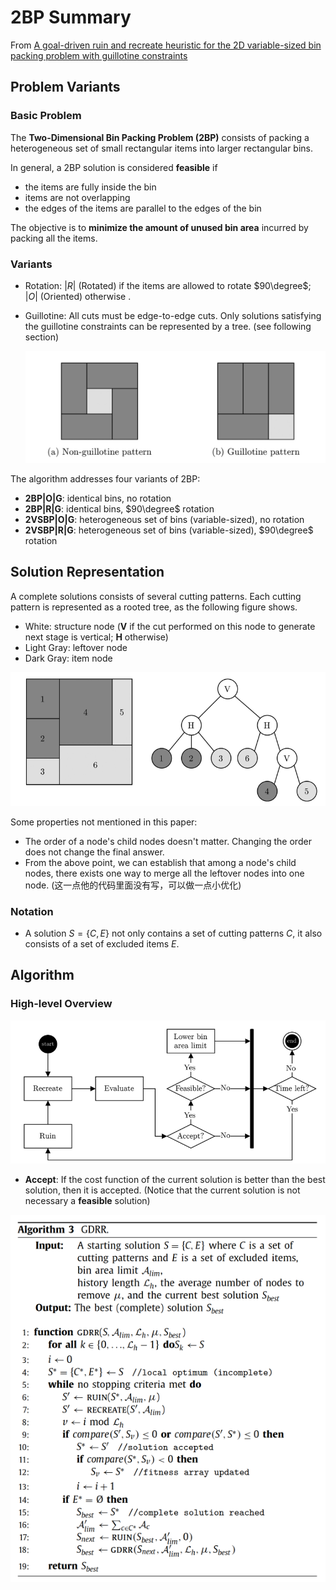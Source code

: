 # 2BP Summary

From [A goal-driven ruin and recreate heuristic for the 2D variable-sized bin packing problem with guillotine constraints](https://www.sciencedirect.com/science/article/pii/S0377221721009826)

## Problem Variants

### Basic Problem

The **Two-Dimensional Bin Packing Problem (2BP)** consists of packing a heterogeneous set of small rectangular items into larger rectangular bins. 

In general, a 2BP solution is considered **feasible** if

- the items are fully inside the bin
- items are not overlapping 
- the edges of the items are parallel to the edges of the bin

The objective is to **minimize the amount of unused bin area** incurred by packing all the items.

### Variants

- Rotation: $|R|$ (Rotated) if the items are allowed to rotate $90\degree$; $|O|$ (Oriented) otherwise .

- Guillotine: All cuts must be edge-to-edge cuts. Only solutions satisfying the guillotine constraints can be represented by a tree. (see following section)

  ![](https://raw.githubusercontent.com/Aiopr/CloudIMG/main/image-20230331130916149.png)

The algorithm addresses four variants of 2BP:

- **2BP|O|G**: identical bins, no rotation
- **2BP|R|G**: identical bins, $90\degree$ rotation
- **2VSBP|O|G**: heterogeneous set of bins (variable-sized), no rotation
- **2VSBP|R|G**: heterogeneous set of bins (variable-sized), $90\degree$ rotation

## Solution Representation

A complete solutions consists of several cutting patterns. Each cutting pattern is represented as a rooted tree, as the following figure shows. 

- White: structure node (**V** if the cut performed on this node to generate next stage is vertical; **H** otherwise)
- Light Gray: leftover node 
- Dark Gray: item node

<img src="https://raw.githubusercontent.com/Aiopr/CloudIMG/main/image-20230331131839827.png" alt="image-20230331131839827" style="zoom: 67%;" />

Some properties not mentioned in this paper: 

- The order of a node's child nodes doesn't matter. Changing the order does not change the final answer. 
- From the above point, we can establish that among a node's child nodes, there exists one way to merge all the leftover nodes into one node. (这一点他的代码里面没有写，可以做一点小优化)

### Notation 

- A solution $S=\{C,E\}$ not only contains a set of cutting patterns $C$, it also consists of a set of excluded items $E$. 

## Algorithm

### High-level Overview

<img src="https://raw.githubusercontent.com/Aiopr/CloudIMG/main/image-20230331133136729.png" alt="image-20230331133136729" style="zoom: 67%;" />

- **Accept**: If the cost function of the current solution is better than the best solution, then it is accepted. (Notice that the current solution is not necessary a **feasible** solution)

![image-20230331134314546](https://raw.githubusercontent.com/Aiopr/CloudIMG/main/image-20230331134314546.png)
